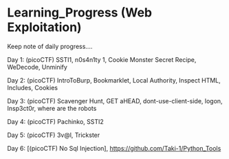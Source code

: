 # Learning_Progress (Web Exploitation)
Keep note of daily progress....

Day 1: 
(picoCTF) SSTI1, n0s4n1ty 1, Cookie Monster Secret Recipe, WeDecode, Unminify

Day 2:
(picoCTF) IntroToBurp, Bookmarklet, Local Authority, Inspect HTML, Includes, Cookies

Day 3:
(picoCTF) Scavenger Hunt, GET aHEAD, dont-use-client-side, logon, Insp3ct0r, where are the robots

Day 4:
(picoCTF) Pachinko, SSTI2

Day 5:
(picoCTF) 3v@l, Trickster

Day 6:
[(picoCTF) No Sql Injection], https://github.com/Taki-1/Python_Tools
